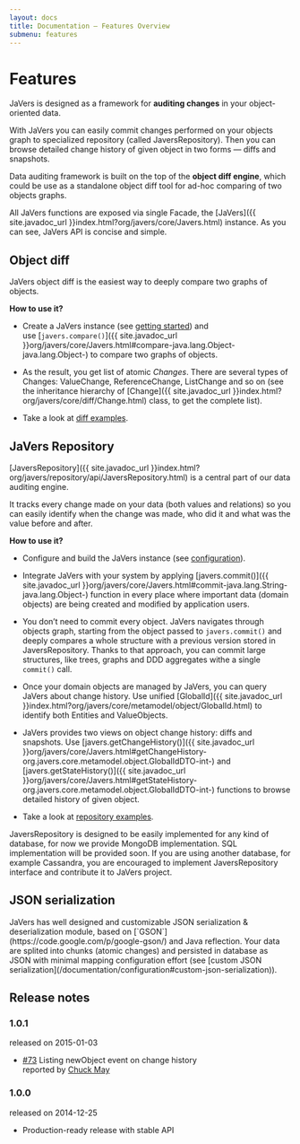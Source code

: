 ```yaml
---
layout: docs
title: Documentation — Features Overview
submenu: features
---
```


# Features #

JaVers is designed as a framework for **auditing changes** in your object-oriented data.

With JaVers you can easily commit changes performed on your objects graph to specialized repository
(called JaversRepository).
Then you can browse detailed change history of given object in two forms — diffs and snapshots.

Data auditing framework is built on the top of the **object diff engine**,
which could be use as a standalone object diff tool for ad-hoc
comparing of two objects graphs.

All JaVers functions are exposed via single Facade, the
[JaVers]({{ site.javadoc_url }}index.html?org/javers/core/Javers.html) instance.
As you can see, JaVers API is concise and simple.

<h2 id="object-diff">Object diff</h2>
JaVers object diff is the easiest way to deeply compare two graphs of objects.

**How to use it?**

* Create a JaVers instance (see [getting started](/documentation/getting-started/#create-javers-instance)) and  
  use [`javers.compare()`]({{ site.javadoc_url }}org/javers/core/Javers.html#compare-java.lang.Object-java.lang.Object-)
  to compare two graphs of objects. 
   
* As the result, you get list of atomic *Changes*.
  There are several types of Changes: ValueChange, ReferenceChange, ListChange and so on (see the inheritance hierarchy of
  [Change]({{ site.javadoc_url }}index.html?org/javers/core/diff/Change.html) class, to get the complete list).

* Take a look at [diff examples](/documentation/diff-examples).

<h2 id="javers-repository">JaVers Repository</h2>
[JaversRepository]({{ site.javadoc_url }}index.html?org/javers/repository/api/JaversRepository.html)
is a central part of our data auditing engine. 

It tracks every change made on your data (both values and relations) so you can easily identify when the change was made,
who did it and what was the value before and after.

**How to use it?**

* Configure and build the
  JaVers instance (see [configuration](/documentation/configuration)).

* Integrate JaVers with your system by applying 
  [javers.commit()]({{ site.javadoc_url }}org/javers/core/Javers.html#commit-java.lang.String-java.lang.Object-)
  function in every place where 
  important data (domain objects) are being created and modified by application users.
  
* You don’t need to commit every object. JaVers navigates through objects graph, starting from
  the object passed to
  `javers.commit()` and deeply compares a whole structure with a previous version stored in JaversRepository.
  Thanks to that approach, you can commit large structures, like trees, graphs and DDD aggregates withe a single
  `commit()` call.
  
* Once your domain objects are managed by JaVers, you can query JaVers about change history. 
  Use unified 
  [GlobalId]({{ site.javadoc_url }}index.html?org/javers/core/metamodel/object/GlobalId.html)
  to identify both Entities and ValueObjects.
  
* JaVers provides two views on object change history: diffs and snapshots.
  Use [javers.getChangeHistory()]({{ site.javadoc_url }}org/javers/core/Javers.html#getChangeHistory-org.javers.core.metamodel.object.GlobalIdDTO-int-)
  and [javers.getStateHistory()]({{ site.javadoc_url }}org/javers/core/Javers.html#getStateHistory-org.javers.core.metamodel.object.GlobalIdDTO-int-)
  functions to browse detailed history of given object.

* Take a look at [repository examples](/documentation/repository-examples).

JaversRepository is designed to be easily implemented for any kind of database,
for now we provide MongoDB implementation. SQL implementation will be provided soon.
If you are using another database, for example Cassandra, you are encouraged to implement
JaversRepository interface and contribute it to JaVers project.

<h2 id="json-serialization">JSON serialization</h2>
JaVers has well designed and customizable JSON serialization & deserialization module, based on 
[`GSON`](https://code.google.com/p/google-gson/) and Java reflection. 
Your data are splited into chunks (atomic changes) and persisted in database as JSON
with minimal mapping configuration effort
(see [custom JSON serialization](/documentation/configuration#custom-json-serialization)).


<h2 id="release-notes">Release notes</h2>

### 1.0.1
released on 2015-01-03

* [#73](https://github.com/javers/javers/issues/73) Listing newObject event on change history<br/>
  reported by [Chuck May](https://github.com/ctmay4)


### 1.0.0
released on 2014-12-25

* Production-ready release with stable API